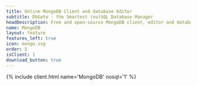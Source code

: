 ```yaml
---
title: Online MongoDB Client and database Editor
subtitle: DbGate - the Smartest (no)SQL Database Manager
headDescription: Free and open-source MongoDB client, editor and database manager. Web application or as app for Linux, Windows, MacOS.
name: MongoDB
layout: feature
features_left: true
icon: mongo.svg
order: 5
isClient: 1
download_button: true
---
```


{% include client.html name='MongoDB' nosql='1' %}
